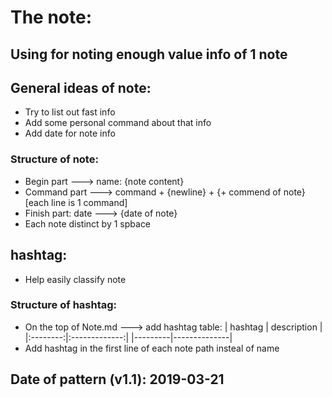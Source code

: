 # The note:
## Using for noting enough value info of 1 note
## General ideas of note:
- Try to list out fast info
- Add some personal command about that info
- Add date for note info
### Structure of note:
- Begin part ---> name: {note content}
- Command part ---> command + {newline} + {+ commend of note} [each line is 1 command]
- Finish part: date ---> {date of note}
- Each note distinct by 1 spbace
## hashtag:
- Help easily classify note
### Structure of hashtag:
- On the top of Note.md ---> add hashtag table:
| hashtag | description |
|:--------:|:-------------:|
|---------|--------------|
- Add hashtag in the first line of each note path insteal of name
## Date of pattern (v1.1): 2019-03-21
